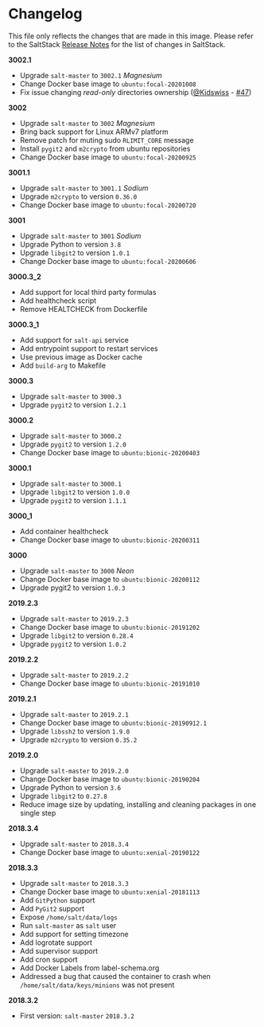 # Changelog

This file only reflects the changes that are made in this image.
Please refer to the SaltStack [Release Notes](https://docs.saltstack.com/en/latest/topics/releases/3002.1.html) for the list of changes in SaltStack.

**3002.1**

- Upgrade `salt-master` to `3002.1` *Magnesium*
- Change Docker base image to `ubuntu:focal-20201008`
- Fix issue changing _read-only_ directories ownership ([@Kidswiss](https://github.com/Kidswiss) - [#47](https://github.com/cdalvaro/docker-salt-master/pull/47))

**3002**

- Upgrade `salt-master` to `3002` *Magnesium*
- Bring back support for Linux ARMv7 platform
- Remove patch for muting sudo `RLIMIT_CORE` message
- Install `pygit2` and `m2crypto` from ubuntu repositories
- Change Docker base image to `ubuntu:focal-20200925`

**3001.1**

- Upgrade `salt-master` to `3001.1` *Sodium*
- Upgrade `m2crypto` to version `0.36.0`
- Change Docker base image to `ubuntu:focal-20200720`

**3001**

- Upgrade `salt-master` to `3001` *Sodium*
- Upgrade Python to version `3.8`
- Upgrade `libgit2` to version `1.0.1`
- Change Docker base image to `ubuntu:focal-20200606`

**3000.3_2**

- Add support for local third party formulas
- Add healthcheck script
- Remove HEALTCHECK from Dockerfile

**3000.3_1**

- Add support for `salt-api` service
- Add entrypoint support to restart services
- Use previous image as Docker cache
- Add `build-arg` to Makefile

**3000.3**

- Upgrade `salt-master` to `3000.3`
- Upgrade `pygit2` to version `1.2.1`

**3000.2**

- Upgrade `salt-master` to `3000.2`
- Upgrade `pygit2` to version `1.2.0`
- Change Docker base image to `ubuntu:bionic-20200403`

**3000.1**

- Upgrade `salt-master` to `3000.1`
- Upgrade `libgit2` to version `1.0.0`
- Upgrade `pygit2` to version `1.1.1`

**3000_1**

- Add container healthcheck
- Change Docker base image to `ubuntu:bionic-20200311`

**3000**

- Upgrade `salt-master` to `3000` *Neon*
- Change Docker base image to `ubuntu:bionic-20200112`
- Upgrade pygit2 to version `1.0.3`

**2019.2.3**

- Upgrade `salt-master` to `2019.2.3`
- Change Docker base image to `ubuntu:bionic-20191202`
- Upgrade `libgit2` to version `0.28.4`
- Upgrade `pygit2` to version `1.0.2`

**2019.2.2**

- Upgrade `salt-master` to `2019.2.2`
- Change Docker base image to `ubuntu:bionic-20191010`

**2019.2.1**

- Upgrade `salt-master` to `2019.2.1`
- Change Docker base image to `ubuntu:bionic-20190912.1`
- Upgrade `libssh2` to version `1.9.0`
- Upgrade `m2crypto` to version `0.35.2`

**2019.2.0**

- Upgrade `salt-master` to `2019.2.0`
- Change Docker base image to `ubuntu:bionic-20190204`
- Upgrade Python to version `3.6`
- Upgrade `libgit2` to `0.27.8`
- Reduce image size by updating, installing and cleaning packages in one single step

**2018.3.4**

- Upgrade `salt-master` to `2018.3.4`
- Change Docker base image to `ubuntu:xenial-20190122`

**2018.3.3**

- Upgrade `salt-master` to `2018.3.3`
- Change Docker base image to `ubuntu:xenial-20181113`
- Add `GitPython` support
- Add `PyGit2` support
- Expose `/home/salt/data/logs`
- Run `salt-master` as `salt` user
- Add support for setting timezone
- Add logrotate support
- Add supervisor support
- Add cron support
- Add Docker Labels from label-schema.org
- Addressed a bug that caused the container to crash when `/home/salt/data/keys/minions` was not present

**2018.3.2**

- First version: `salt-master` `2018.3.2`
